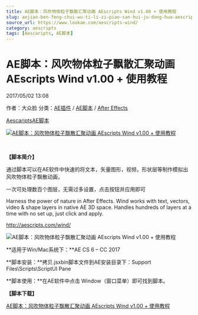 ```yaml
---
title: AE脚本：风吹物体粒子飘散汇聚动画 AEscripts Wind v1.00 + 使用教程
slug: aejiao-ben-feng-chui-wu-ti-li-zi-piao-san-hui-ju-dong-hua-aescripts-wind-v1-00-shi-yong-jiao-cheng
source_url: https://www.lookae.com/aescripts-wind/
category: aescripts
tags: [Aescaripts, AE脚本]
---
```

# AE脚本：风吹物体粒子飘散汇聚动画 AEscripts Wind v1.00 + 使用教程

2017/05/02 13:08

作者：大众脸
分类：[AE插件](https://www.lookae.com/after-effects/aechajian/) / [AE脚本](https://www.lookae.com/after-effects/aescripts/) / [After Effects](https://www.lookae.com/after-effects/)

[Aescaripts](https://www.lookae.com/tag/aescaripts/)[AE脚本](https://www.lookae.com/tag/ae%e8%84%9a%e6%9c%ac/)

[![AE脚本：风吹物体粒子飘散汇聚动画 AEscripts Wind v1.00 + 使用教程](https://www.lookae.com/wp-content/uploads/2017/05/AEscript-Wind.jpg "AE脚本：风吹物体粒子飘散汇聚动画 AEscripts Wind v1.00 + 使用教程-LookAE.com")](https://www.lookae.com/wp-content/uploads/2017/05/AEscript-Wind.jpg)

﻿

**【脚本简介】**

通过脚本可以在AE软件中快速的将文本，矢量图形，视频，形状层等制作模拟出风吹物体粒子飘散动画，

一次可处理数百个图层，无需过多设置，点击按钮并应用即可

Harness the power of nature in After Effects. Wind works with text, vectors, video & shape layers in native AE 3D space. Handles hundreds of layers at a time with no set up, just click and apply.

http://aescripts.com/wind/

![AE脚本：风吹物体粒子飘散汇聚动画 AEscripts Wind v1.00 + 使用教程](http://aescripts.com/media/catalog/product/c/h/chinese_symbol_peices_out_web_3_1_1_1.gif "AE脚本：风吹物体粒子飘散汇聚动画 AEscripts Wind v1.00 + 使用教程-LookAE.com")

**适用于Win/Mac系统下：**AE CS 6 – CC 2017

**脚本安装：**拷贝.jsxbin脚本文件到AE安装目录下：Support Files\Scripts\ScriptUI Pane

**脚本使用：**在AE软件中点击 Window（窗口菜单）即可找到脚本。

**【脚本下载】**

[AE脚本：风吹物体粒子飘散汇聚动画 AEscripts Wind v1.00 + 使用教程](https://lookae.ctfile.com/fs/680462-201526218)
